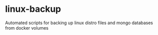 # linux-backup
Automated scripts for backing up linux distro files and mongo databases from docker volumes
